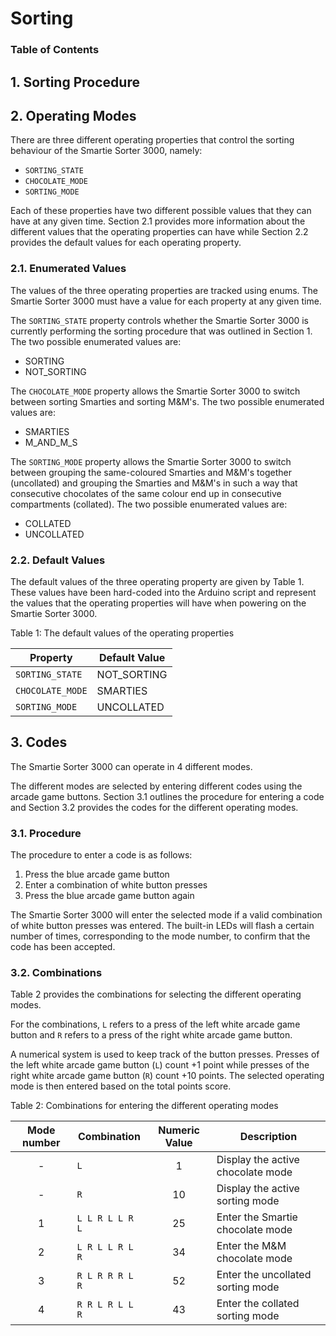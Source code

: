 # Sorting

### Table of Contents

## 1. Sorting Procedure

## 2. Operating Modes

There are three different operating properties that control the sorting behaviour of the Smartie Sorter 3000, namely:

- `SORTING_STATE`
- `CHOCOLATE_MODE`
- `SORTING_MODE`

Each of these properties have two different possible values that they can have at any given time. Section 2.1 provides more information about the different values that the operating properties can have while Section 2.2 provides the default values for each operating property.

### 2.1. Enumerated Values

The values of the three operating properties are tracked using enums. The Smartie Sorter 3000 must have a value for each property at any given time.

The `SORTING_STATE` property controls whether the Smartie Sorter 3000 is currently performing the sorting procedure that was outlined in Section 1. The two possible enumerated values are:

- SORTING
- NOT_SORTING

The `CHOCOLATE_MODE` property allows the Smartie Sorter 3000 to switch between sorting Smarties and sorting M&M's. The two possible enumerated values are:

- SMARTIES
- M_AND_M_S

The `SORTING_MODE` property allows the Smartie Sorter 3000 to switch between grouping the same-coloured Smarties and M&M's together (uncollated) and grouping the Smarties and M&M's in such a way that consecutive chocolates of the same colour end up in consecutive compartments (collated). The two possible enumerated values are:

- COLLATED
- UNCOLLATED 

### 2.2. Default Values

The default values of the three operating property are given by Table 1. These values have been hard-coded into the Arduino script and represent the values that the operating properties will have when powering on the Smartie Sorter 3000.

Table 1: The default values of the operating properties

| Property         | Default Value |
|------------------|---------------|
| `SORTING_STATE`  | NOT_SORTING   |
| `CHOCOLATE_MODE` | SMARTIES      |
| `SORTING_MODE`   | UNCOLLATED    |

## 3. Codes

The Smartie Sorter 3000 can operate in 4 different modes.

The different modes are selected by entering different codes using the arcade game buttons. Section 3.1 outlines the procedure for entering a code and Section 3.2 provides the codes for the different operating modes.

### 3.1. Procedure

The procedure to enter a code is as follows:

1. Press the blue arcade game button
2. Enter a combination of white button presses
3. Press the blue arcade game button again

The Smartie Sorter 3000 will enter the selected mode if a valid combination of white button presses was entered. The built-in LEDs will flash a certain number of times, corresponding to the mode number, to confirm that the code has been accepted.

### 3.2. Combinations

Table 2 provides the combinations for selecting the different operating modes.

For the combinations, `L` refers to a press of the left white arcade game button and `R` refers to a press of the right white arcade game button.

A numerical system is used to keep track of the button presses. Presses of the left white arcade game button (`L`) count +1 point while presses of the right white arcade game button (`R`) count +10 points. The selected operating mode is then entered based on the total points score.

Table 2: Combinations for entering the different operating modes

| Mode number | Combination     | Numeric Value | Description                       |
|:-----------:|-----------------|:-------------:|-----------------------------------|
|      -      | `L`             |       1       | Display the active chocolate mode |
|      -      | `R`             |       10      | Display the active sorting mode   |
|      1      | `L L R L L R L` |       25      | Enter the Smartie chocolate mode  |
|      2      | `L R L L R L R` |       34      | Enter the M&M chocolate mode      |
|      3      | `R L R R R L R` |       52      | Enter the uncollated sorting mode |
|      4      | `R R L R L L R` |       43      | Enter the collated sorting mode   |

